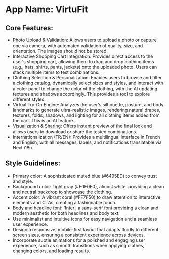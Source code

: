# **App Name**: VirtuFit

## Core Features:

- Photo Upload & Validation: Allows users to upload a photo or capture one via camera, with automated validation of quality, size, and orientation. The images should not be stored.
- Interactive Shopping Cart Integration: Provides direct access to the user's shopping cart, allowing them to drag and drop clothing items (e.g., hats, shirts, pants, jackets) onto the uploaded photo. Users can stack multiple items to test combinations.
- Clothing Selection & Personalization: Enables users to browse and filter a clothing catalog, dynamically select sizes and styles, and interact with a color panel to change the color of the clothing, with the AI updating textures and shadows accordingly. This provides a tool to explore different styles.
- Virtual Try-On Engine: Analyzes the user's silhouette, posture, and body landmarks to generate ultra-realistic images, rendering natural drapes, textures, folds, shadows, and lighting for all clothing items added from the cart. This is an AI feature.
- Visualization & Sharing: Offers instant preview of the final look and allows users to download or share the tested combinations.
- Internationalization (FR/EN): Provides a multilingual interface in French and English, with all messages, labels, and notifications translatable via Next i18n.

## Style Guidelines:

- Primary color: A sophisticated muted blue (#6495ED) to convey trust and style.
- Background color: Light gray (#F0F0F0), almost white, providing a clean and neutral backdrop to showcase the clothing.
- Accent color: A vibrant coral (#FF7F50) to draw attention to interactive elements and CTAs, creating a fashionable touch.
- Body and headline font: 'Inter', a sans-serif font providing a clean and modern aesthetic for both headlines and body text.
- Use minimalist and intuitive icons for easy navigation and a seamless user experience.
- Design a responsive, mobile-first layout that adapts fluidly to different screen sizes, ensuring a consistent experience across devices.
- Incorporate subtle animations for a polished and engaging user experience, such as smooth transitions when applying clothes, changing colors, and loading results.
